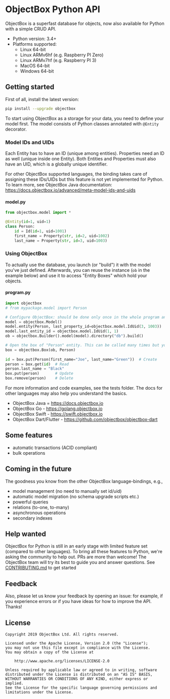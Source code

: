 ObjectBox Python API
====================
ObjectBox is a superfast database for objects, now also available for Python with a simple CRUD API.

* Python version: 3.4+
* Platforms supported: 
    * Linux 64-bit
    * Linux ARMv6hf (e.g. Raspberry PI Zero)
    * Linux ARMv7hf (e.g. Raspberry PI 3)
    * MacOS 64-bit
    * Windows 64-bit

Getting started
---------------
First of all, install the latest version:
```bash
pip install --upgrade objectbox
```

To start using ObjectBox as a storage for your data, you need to define your model first. 
The model consists of Python classes annotated with `@Entity` decorator. 

### Model IDs and UIDs
Each Entity has to have an ID (unique among entities). 
Properties need an ID as well (unique inside one Entity). 
Both Entities and Properties must also have an UID, which is a globally unique identifier.

For other ObjectBox supported languages, the binding takes care of assigning these IDs/UIDs but this feature is not yet implemented for Python.
To learn more, see ObjectBox Java documentation: https://docs.objectbox.io/advanced/meta-model-ids-and-uids

#### model.py
```python
from objectbox.model import *

@Entity(id=1, uid=1)
class Person:
    id = Id(id=1, uid=1001)
    first_name = Property(str, id=2, uid=1002)
    last_name = Property(str, id=3, uid=1003)
```

### Using ObjectBox
To actually use the database, you launch (or "build") it with the model you've just defined.
Afterwards, you can reuse the instance (`ob` in the example below) and use it to access "Entity Boxes" which hold your objects.
  
#### program.py
```python
import objectbox
# from mypackage.model import Person

# Configure ObjectBox: should be done only once in the whole program and the "ob" variable should be kept around
model = objectbox.Model()
model.entity(Person, last_property_id=objectbox.model.IdUid(3, 1003))
model.last_entity_id = objectbox.model.IdUid(1, 1)
ob = objectbox.Builder().model(model).directory("db").build()

# Open the box of "Person" entity. This can be called many times but you can also pass the variable around
box = objectbox.Box(ob, Person)
 
id = box.put(Person(first_name="Joe", last_name="Green"))  # Create
person = box.get(id)  # Read
person.last_name = "Black"
box.put(person)       # Update
box.remove(person)    # Delete
```

For more information and code examples, see the tests folder. The docs for other languages may also help you understand the basics.

* ObjectBox Java = https://docs.objectbox.io
* ObjectBox Go - https://golang.objectbox.io
* ObjectBox Swift - https://swift.objectbox.io
* ObjectBox Dart/Flutter - https://github.com/objectbox/objectbox-dart

Some features
-------------
* automatic transactions (ACID compliant)
* bulk operations

Coming in the future
--------------------
The goodness you know from the other ObjectBox language-bindings, e.g.,

* model management (no need to manually set id/uid)
* automatic model migration (no schema upgrade scripts etc.)
* powerful queries
* relations (to-one, to-many)
* asynchronous operations
* secondary indexes

Help wanted
-----------
ObjectBox for Python is still in an early stage with limited feature set (compared to other languages). 
To bring all these features to Python, we're asking the community to help out. PRs are more than welcome! 
The ObjectBox team will try its best to guide you and answer questions. See [CONTRIBUTING.md](CONTRIBUTING.md) to get started

Feedback
--------
Also, please let us know your feedback by opening an issue: for example, if you experience errors or if you have ideas 
for how to improve the API. Thanks!

License
-------
    Copyright 2019 ObjectBox Ltd. All rights reserved.
    
    Licensed under the Apache License, Version 2.0 (the "License");
    you may not use this file except in compliance with the License.
    You may obtain a copy of the License at
    
        http://www.apache.org/licenses/LICENSE-2.0
    
    Unless required by applicable law or agreed to in writing, software
    distributed under the License is distributed on an "AS IS" BASIS,
    WITHOUT WARRANTIES OR CONDITIONS OF ANY KIND, either express or implied.
    See the License for the specific language governing permissions and
    limitations under the License.

